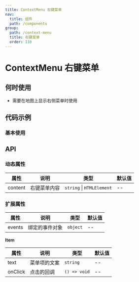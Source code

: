 ```yaml
---
title: ContextMenu 右键菜单
nav:
  title: 组件
  path: /components
group:
  path: /context-menu
  title: 右键菜单
  order: 110
---
```


# ContextMenu 右键菜单

## 何时使用

- 需要在地图上显示右侧菜单时使用

## 代码示例

### 基本使用

<code src="./demo/demo-01.tsx"></code>

## API

### 动态属性

| 属性 |说明|类型|默认值|
|-----|----|----|----|
|content| 右键菜单内容 | `string` \| `HTMLElement` | -- |

### 扩展属性

| 属性 |说明|类型|默认值|
|-----|----|----|----|
|events| 绑定的事件对象 | `object` | -- |


**Item**

| 属性 |说明|类型|默认值|
|-----|----|----|----|
|text| 菜单项的文案 | `string` | -- |
|onClick| 点击的回调 | `() => void` | -- |
